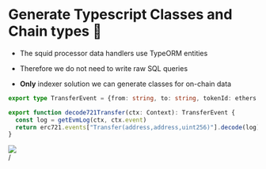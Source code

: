 # Generate Typescript Classes and Chain types 🦑

<div grid="~ cols-2 gap-2" m="t-2">
<div>


- The squid processor data handlers use TypeORM entities 

- Therefore we do not need to write raw SQL queries

- **Only** indexer solution we can generate classes for on-chain data


```ts
export type TransferEvent = {from: string, to: string, tokenId: ethers.BigNumber}

export function decode721Transfer(ctx: Context): TransferEvent {
  const log = getEvmLog(ctx, ctx.event)
  return erc721.events["Transfer(address,address,uint256)"].decode(log)
}
```

</div>
  <div>
    <img border="rounded" src="/cat-sewing.gif">
  </div>
</div>
<div class="absolute right-5px bottom-5px">
<SlideCurrentNo /> / <SlidesTotal />
</div>